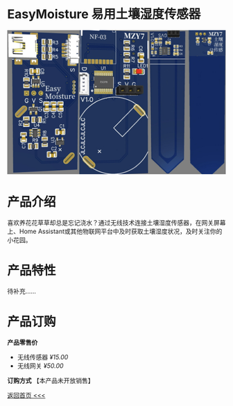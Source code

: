 # EasyMoisture 易用土壤湿度传感器

![](img/5441CBFF-FB50-4358-837D-563DBAEB1F46.jpeg)

# 产品介绍
喜欢养花花草草却总是忘记浇水？通过无线技术连接土壤湿度传感器，在网关屏幕上、Home Assistant或其他物联网平台中及时获取土壤湿度状况，及时关注你的小花园。  

# 产品特性
待补充……  

# 产品订购
**产品零售价**
- 无线传感器 *¥15.00*  
- 无线网关 *¥50.00*  
  
**订购方式** 【本产品未开放销售】  

[返回首页 <<<](/)  
